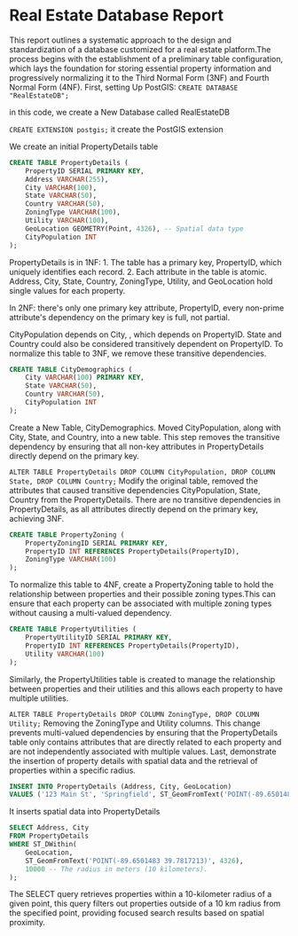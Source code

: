 # Real Estate Database Report

This report outlines a systematic approach to the design and standardization of a database customized for a real estate platform.The process begins with the establishment of a preliminary table configuration, which lays the foundation for storing essential property information and progressively normalizing it to the Third Normal Form (3NF) and Fourth Normal Form (4NF).
First, setting Up PostGIS:
`CREATE DATABASE "RealEstateDB";`

in this code, we create a New Database called RealEstateDB

`CREATE EXTENSION postgis;`
it create the PostGIS extension

We create an initial PropertyDetails table 

```sql
CREATE TABLE PropertyDetails (
    PropertyID SERIAL PRIMARY KEY,
    Address VARCHAR(255),
    City VARCHAR(100),
    State VARCHAR(50),
    Country VARCHAR(50),
    ZoningType VARCHAR(100),
    Utility VARCHAR(100),
    GeoLocation GEOMETRY(Point, 4326), -- Spatial data type
    CityPopulation INT
);
```

PropertyDetails is in 1NF: 1. The table has a primary key, PropertyID, which uniquely identifies each record. 2. Each attribute in the table is atomic. Address, City, State, Country, ZoningType, Utility, and GeoLocation hold single values for each property. 

In 2NF: there's only one primary key attribute, PropertyID, every non-prime attribute's dependency on the primary key is full, not partial.

CityPopulation depends on City, , which depends on PropertyID. State and Country could also be considered transitively dependent on PropertyID. To normalize this table to 3NF, we remove these transitive dependencies.

```sql
CREATE TABLE CityDemographics (
    City VARCHAR(100) PRIMARY KEY,
    State VARCHAR(50),
    Country VARCHAR(50),
    CityPopulation INT
);
```
Create a New Table, CityDemographics. Moved CityPopulation, along with City, State, and Country, into a new table. This step removes the transitive dependency by ensuring that all non-key attributes in PropertyDetails directly depend on the primary key. 

`ALTER TABLE PropertyDetails DROP COLUMN CityPopulation, DROP COLUMN State, DROP COLUMN Country;`
Modify the original table, removed the attributes that caused transitive dependencies CityPopulation, State, Country from the PropertyDetails.
There are no transitive dependencies in PropertyDetails, as all attributes directly depend on the primary key, achieving 3NF.

```sql
CREATE TABLE PropertyZoning (
    PropertyZoningID SERIAL PRIMARY KEY,
    PropertyID INT REFERENCES PropertyDetails(PropertyID),
    ZoningType VARCHAR(100)
);
```

To normalize this table to 4NF, create a PropertyZoning table to hold the relationship between properties and their possible zoning types.This can ensure that each property can be associated with multiple zoning types without causing a multi-valued dependency.

```sql
CREATE TABLE PropertyUtilities (
    PropertyUtilityID SERIAL PRIMARY KEY,
    PropertyID INT REFERENCES PropertyDetails(PropertyID),
    Utility VARCHAR(100)
);
```
Similarly, the PropertyUtilities table is created to manage the relationship between properties and their utilities and this allows each property to have multiple utilities.

`ALTER TABLE PropertyDetails DROP COLUMN ZoningType, DROP COLUMN Utility;`
Removing the ZoningType and Utility columns. This change prevents multi-valued dependencies by ensuring that the PropertyDetails table only contains attributes that are directly related to each property and are not independently associated with multiple values.
Last, demonstrate the insertion of property details with spatial data and the retrieval of properties within a specific radius.

```sql
INSERT INTO PropertyDetails (Address, City, GeoLocation)
VALUES ('123 Main St', 'Springfield', ST_GeomFromText('POINT(-89.6501483 39.7817213)', 4326));
```

It inserts spatial data into PropertyDetails
```sql
SELECT Address, City
FROM PropertyDetails
WHERE ST_DWithin(
    GeoLocation,
    ST_GeomFromText('POINT(-89.6501483 39.7817213)', 4326),
    10000 -- The radius in meters (10 kilometers).
);
```
The SELECT query retrieves properties within a 10-kilometer radius of a given point, this query filters out properties outside of a 10 km radius from the specified point, providing focused search results based on spatial proximity.
